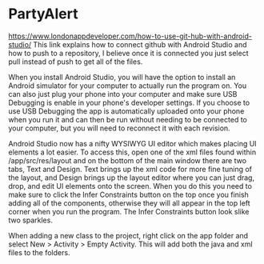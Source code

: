 # PartyAlert

https://www.londonappdeveloper.com/how-to-use-git-hub-with-android-studio/
This link explains how to connect github with Android Studio and how to push to a repository, I believe once it is connected you just select pull instead of push to get all of the files.

When you install Android Studio, you will have the option to install an Android simulator for your computer to actually run the program on. You can also just plug your phone into your computer and make sure USB Debugging is enable in your phone's developer settings. If you choose to use USB Debugging the app is automatically uploaded onto your phone when you run it and can then be run without needing to be connected to your computer, but you will need to reconnect it with each revision.

Android Studio now has a nifty WYSIWYG UI editor which makes placing UI elements a lot easier. To access this, open one of the xml files found within /app/src/res/layout and on the bottom of the main window there are two tabs, Text and Design. Text brings up the xml code for more fine tuning of the layout, and Design brings up the layout editor where you can just drag, drop, and edit UI elements onto the screen. When you do this you need to make sure to click the Infer Constraints button on the top once you finish adding all of the components, otherwise they will all appear in the top left corner when you run the program. The Infer Constraints button look slike two sparkles.

When adding a new class to the project, right click on the app folder and select New > Activity > Empty Activity. This will add both the java and xml files to the folders.
